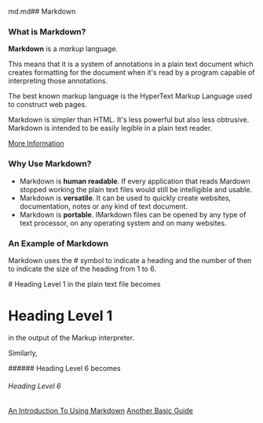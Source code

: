 md.md## Markdown

### What is Markdown?

**Markdown** is a *markup* language.

This means that it is a system of annotations in a plain text document which creates formatting for the document when it's read by a program capable of interpreting those annotations.

The best known markup language is the HyperText Markup Language used to construct web pages.

Markdown is simpler than HTML. It's less powerful but also less obtrusive. Markdown is intended to be easily legible in a plain text reader.

[More Information](https://www.markdownguide.org/getting-started/)

### Why Use Markdown?

+ Markdown is **human readable**. If every application that reads Mardown stopped working the plain text files would still be intelligible and usable.
+ Markdown is **versatile**. It can be used to quickly create websites, documentation, notes or any kind of text document.
+ Markdown is **portable**. IMarkdown files can be opened by any type of text processor, on any operating system and on many websites.

### An Example of Markdown

Markdown uses the \# symbol to indicate a heading and the number of then to indicate the size of the heading from 1 to 6.

\# Heading Level 1 in the plain text file becomes

# Heading Level 1 

in the output of the Markup interpreter.

Similarly,

\#\#\#\#\#\# Heading Level 6 becomes

###### Heading Level 6

[An Introduction To Using Markdown](https://www.markdownguide.org/basic-syntax/)
[Another Basic Guide](https://docs.github.com/en/get-started/writing-on-github/getting-started-with-writing-and-formatting-on-github/basic-writing-and-formatting-syntax)


